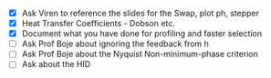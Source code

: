 - [x] Ask Viren to reference the slides for the Swap, plot ph, stepper
- [x] Heat Transfer Coefficients - Dobson etc.
- [x] Document what you have done for profiling and faster selection
- [ ] Ask Prof Boje about ignoring the feedback from h
- [ ] Ask Prof Boje about the Nyquist Non-minimum-phase criterion
- [ ] Ask about the HID